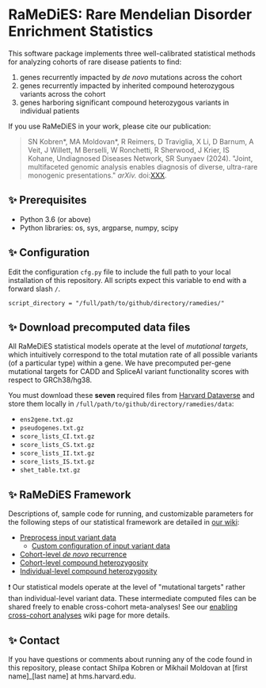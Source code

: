 # RaMeDiES: Rare Mendelian Disorder Enrichment Statistics

This software package implements three well-calibrated statistical methods for analyzing cohorts of rare disease patients to find:
1. genes recurrently impacted by _de novo_ mutations across the cohort
2. genes recurrently impacted by inherited compound heterozygous variants across the cohort
3. genes harboring significant compound heterozygous variants in individual patients

If you use RaMeDiES in your work, please cite our publication: 
> SN Kobren*, MA Moldovan*, R Reimers, D Traviglia, X Li, D Barnum, A Veit, J Willett, M Berselli, W Ronchetti, R Sherwood, J Krier, IS Kohane, Undiagnosed Diseases Network, SR Sunyaev (2024). "Joint, multifaceted genomic analysis enables diagnosis of diverse, ultra-rare monogenic presentations." _arXiv._ doi:[XXX](https://www.google.com/).

## :sparkles: Prerequisites
* Python 3.6 (or above)
* Python libraries: os, sys, argparse, numpy, scipy

## :sparkles: Configuration
Edit the configuration `cfg.py` file to include the full path to your local installation of this repository. All scripts expect this variable to end with a forward slash `/`. 

```
script_directory = "/full/path/to/github/directory/ramedies/"
```

## :sparkles: Download precomputed data files
All RaMeDiES statistical models operate at the level of _mutational targets_, which intuitively correspond to the total mutation rate of all possible variants (of a particular type) within a gene. We have precomputed per-gene mutational targets for CADD and SpliceAI variant functionality scores with respect to GRCh38/hg38. 

You must download these **seven** required files from [Harvard Dataverse](https://doi.org/10.7910/DVN/UISZTE) and store them locally in `/full/path/to/github/directory/ramedies/data`:

* `ens2gene.txt.gz`
* `pseudogenes.txt.gz`
* `score_lists_CI.txt.gz`
* `score_lists_CS.txt.gz`
* `score_lists_II.txt.gz`
* `score_lists_IS.txt.gz`
* `shet_table.txt.gz`

## :sparkles: RaMeDiES Framework
Descriptions of, sample code for running, and customizable parameters for the following steps of our statistical framework are detailed in [our wiki](https://github.com/hms-dbmi/RaMeDiES/wiki): 

* [Preprocess input variant data](https://github.com/hms-dbmi/RaMeDiES/wiki/Variant-data-input)
   * [Custom configuration of input variant data](https://github.com/hms-dbmi/RaMeDiES/wiki/Custom-configuration)    
* [Cohort-level _de novo_ recurrence](https://github.com/hms-dbmi/RaMeDiES/wiki/Cohort-level-de-novo-recurrence)
* [Cohort-level compound heterozygosity](https://github.com/hms-dbmi/RaMeDiES/wiki/Cohort-level-compound-heterozygosity)
* [Individual-level compound heterozygosity](https://github.com/hms-dbmi/RaMeDiES/wiki/Individual-level-compound-heterozygosity)

:exclamation: Our statistical models operate at the level of "mutational targets" rather than individual-level variant data. These intermediate computed files can be shared freely to enable cross-cohort meta-analyses! See our [enabling cross-cohort analyses](https://github.com/hms-dbmi/RaMeDiES/wiki/Metaanalyses) wiki page for more details.

## :sparkles: Contact
If you have questions or comments about running any of the code found in this repository, please contact Shilpa Kobren or Mikhail Moldovan at [first name]_[last name] at hms.harvard.edu.
